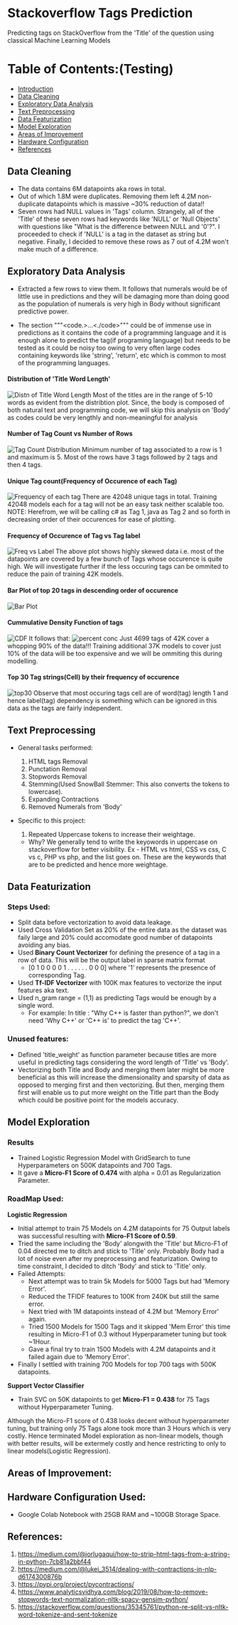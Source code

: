 # Stackoverflow Tags Prediction
Predicting tags on StackOverflow from the 'Title' of the question using classical Machine Learning Models


# Table of Contents:(Testing)
* [Introduction](#section1)
* [Data Cleaning](#Data-Cleaning)
* [Exploratory Data Analysis](#Exploratory-Data-Analysis)
* [Text Preprocessing](#Text-Preprocessing)
* [Data Featurization](#Data-Featurization)
* [Model Exploration](#Model-Exploration)
* [Areas of Improvement](#Areas-of-Improvement)
* [Hardware Configuration](#Hardware-Configuration-Used)
* [References](#References)

## Data Cleaning
* The data contains 6M datapoints aka rows in total.
* Out of which 1.8M were duplicates. Removing them left 4.2M non-duplicate datapoints which is massive ~30% reduction of data!!
* Seven rows had NULL values in 'Tags' column. Strangely, all of the 'Title' of these seven rows had keywords like 'NULL' or 'Null Objects' with questions like "What is the difference between NULL and '0'?". I proceeded to check if 'NULL' is a tag in the dataset as string but negative. Finally, I decided to remove these rows as 7 out of 4.2M won't make much of a difference.

	
## Exploratory Data Analysis
* Extracted a few rows to view them. It follows that numerals would be of little use in predictions and they will be damaging more than doing good as the population of numerals is very high in Body without significant predictive power.

* The section """<code.>...<./code>""" could be of immense use in predictions as it contains the code of a programming language and it is enough alone to predict the tag(if programing language) but needs to be tested as it could be noisy too owing to very often large codes containing keywords like 'string', 'return', etc which is common to most of the programming languages.

#### Distribution of 'Title Word Length'
![Distn of Title Word Length](https://github.com/niteshctrl/stackoverflow-tags/blob/master/images/1.png)
Most of the titles are in the range of 5-10 words as evident from the distribtion plot. Since, the body is composed of both natural text and programming code, we will skip this analysis on 'Body' as codes could be very lengthly and non-meaningful for analysis

#### Number of Tag Count vs Number of Rows
![Tag Count Distribution](https://github.com/niteshctrl/stackoverflow-tags/blob/master/images/2.png)
Minimum number of tag associated to a row is 1 and maximum is 5. Most of the rows have 3 tags followed by 2 tags and then 4 tags.

#### Unique Tag count(Frequency of Occurence of each Tag)
![Frequency of each tag](https://github.com/niteshctrl/stackoverflow-tags/blob/master/images/3.png)
There are 42048 unique tags in total. Training 42048 models each for a tag will not be an easy task neither scalable too. NOTE: Herefrom, we will be calling c# as Tag 1, java as Tag 2 and so forth in decreasing order of their occurences for ease of plotting.

#### Frequency of Occurence of Tag vs Tag label
![Freq vs Label](https://github.com/niteshctrl/stackoverflow-tags/blob/master/images/4.png)
The above plot shows highly skewed data i.e. most of the datapoints are covered by a few bunch of Tags whose occurence is quite high. We will investigate further if the less occuring tags can be ommited to reduce the pain of training 42K models.

#### Bar Plot of top 20 tags in descending order of occurence
![Bar Plot](https://github.com/niteshctrl/stackoverflow-tags/blob/master/images/6.png)

#### Cummulative Density Function of tags
![CDF](https://github.com/niteshctrl/stackoverflow-tags/blob/master/images/7.png)
It follows that:
![percent conc](https://github.com/niteshctrl/stackoverflow-tags/blob/master/images/8.png)
Just 4699 tags of 42K cover a whopping 90% of the data!!! Training additional 37K models to cover just 10% of the data will be too expensive and we will be ommiting this during modelling.

#### Top 30 Tag strings(Cell) by their frequency of occurence
![top30](https://github.com/niteshctrl/stackoverflow-tags/blob/master/images/9.png)
Observe that most occuring tags cell are of word(tag) length 1 and hence label(tag) dependency is something which can be ignored in this data as the tags are fairly independent.


## Text Preprocessing
* General tasks performed:
  1. HTML tags Removal
  2. Punctation Removal
  3. Stopwords Removal
  4. Stemming(Used SnowBall Stemmer: This also converts the tokens to lowercase).
  5. Expanding Contractions
  6. Removed Numerals from 'Body'
  
* Specific to this project:
  1. Repeated Uppercase tokens to increase their weightage.
  * Why?
   We generally tend to write the keyowords in uppercase on stackoverflow for better visibility.
  Ex - HTML vs html, CSS vs css, C vs c, PHP vs php, and the list goes on. These are the keywords that are to be predicted and hence more weightage.
								
								
## Data Featurization
### Steps Used:
* Split data before vectorization to avoid data leakage.
* Used Cross Validation Set as 20% of the entire data as the dataset was faily large and 20% could accomodate good number of datapoints avoiding any bias.
* Used **Binary Count Vectorizer** for defining the presence of a tag in a row of data. This will be the output label in sparse matrix format 
  * [0 1 0 0 0 0 1 . . . . . .  0 0 0] where '1' represents the presence of corresponding Tag.
* Used **Tf-IDF Vectorizer** with 100K max features to vectorize the input features aka text.
* Used n_gram range = (1,1) as predicting Tags would be enough by a single word.
  * For example: In title : "Why C++ is faster than python?", we don't need 'Why C++' or 'C++ is' to predict the tag 'C++'.

### Unused features:
* Defined 'title_weight' as function parameter because titles are more useful in predicting tags considering the word length of 'Title' vs 'Body'.
* Vectorizing both Title and Body and merging them later might be more beneficial as this will increase the dimensionality and sparsity of data as opposed to merging first and then vectorizing. But then, merging them first will enable us to put more weight on the Title part than the Body which could be positive point for the models accuracy.


## Model Exploration
### Results
* Trained Logistic Regression Model with GridSearch to tune Hyperparameters on 500K datapoints and 700 Tags.
* It gave a **Micro-F1 Score of 0.474** with alpha = 0.01 as Regularization Parameter.

### RoadMap Used:
**Logistic Regression**
* Initial attempt to train 75 Models on 4.2M datapoints for 75 Output labels was successful resulting with **Micro-F1 Score of 0.59**.
* Tried the same including the 'Body' alongwith the 'Title' but Micro-F1 of 0.04 directed me to ditch and stick to 'Title' only. Probably Body had a lot of noise even after my preprocessing and featurization. Owing to time constraint, I decided to ditch 'Body' and stick to 'Title' only.
* Failed Attempts:
  * Next attempt was to train 5k Models for 5000 Tags but had 'Memory Error'.
  * Reduced the TFIDF features to 100K from 240K but still the same error.
  * Next tried with 1M datapoints instead of 4.2M but 'Memory Error' again.
  * Tried 1500 Models for 1500 Tags and it skipped 'Mem Error' this time resulting in Micro-F1 of 0.3 without Hyperparameter tuning but took ~1Hour. 
  * Gave a final try to train 1500 Models with 4.2M datapoints and it failed again due to 'Memory Error'.
* Finally I settled with training 700 Models for top 700 tags with 500K datapoints.

**Support Vector Classifier**
* Train SVC on 50K datapoints to get **Micro-F1 = 0.438** for 75 Tags without Hyperparameter Tuning.

Although the Micro-F1 score of 0.438 looks decent without hyperparameter tuning, but training only 75 Tags alone took more than 3 Hours which is very costly. Hence terminated Model exploration as non-linear models, though with better results,  will be extermely costly and hence restricting to only to linear models(Logistic Regression).


## Areas of Improvement:


## Hardware Configuration Used:
* Google Colab Notebook with 25GB RAM and ~100GB Storage Space.

## References:
1. https://medium.com/@jorlugaqui/how-to-strip-html-tags-from-a-string-in-python-7cb81a2bbf44
2. https://medium.com/@lukei_3514/dealing-with-contractions-in-nlp-d6174300876b
3. https://pypi.org/project/pycontractions/
4. https://www.analyticsvidhya.com/blog/2019/08/how-to-remove-stopwords-text-normalization-nltk-spacy-gensim-python/
5. https://stackoverflow.com/questions/35345761/python-re-split-vs-nltk-word-tokenize-and-sent-tokenize

